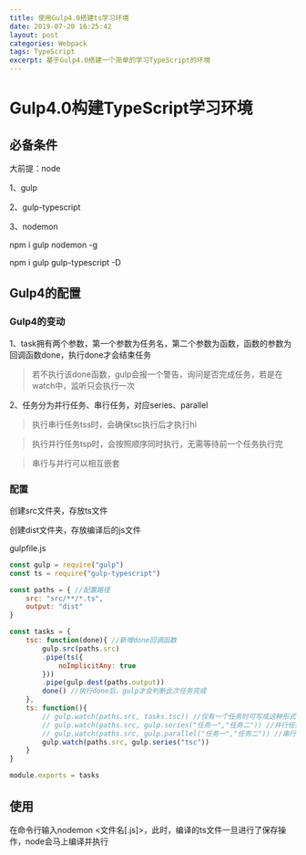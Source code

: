 ```yaml
---
title: 使用Gulp4.0搭建ts学习环境
date: 2019-07-20 16:25:42
layout: post
categories: Webpack
tags: TypeScript
excerpt: 基于Gulp4.0搭建一个简单的学习TypeScript的环境
---
```


# Gulp4.0构建TypeScript学习环境

## 必备条件

大前提：node

1、gulp

2、gulp-typescript

3、nodemon

npm i gulp nodemon -g

npm i gulp gulp-typescript -D

## Gulp4的配置

### Gulp4的变动

1、task拥有两个参数，第一个参数为任务名，第二个参数为函数，函数的参数为回调函数done，执行done才会结束任务

> 若不执行该done函数，gulp会报一个警告，询问是否完成任务，若是在watch中，监听只会执行一次

2、任务分为并行任务、串行任务，对应series、parallel

>执行串行任务tss时，会确保tsc执行后才执行hi

> 执行并行任务tsp时，会按照顺序同时执行，无需等待前一个任务执行完

> 串行与并行可以相互嵌套

### 配置

创建src文件夹，存放ts文件

创建dist文件夹，存放编译后的js文件

gulpfile.js
```js
const gulp = require("gulp")
const ts = require("gulp-typescript")

const paths = { //配置路径
    src: "src/**/*.ts",
    output: "dist"
}

const tasks = {
    tsc: function(done){ //新增done回调函数
        gulp.src(paths.src)
        .pipe(ts({
            noImplicitAny: true
        }))
        .pipe(gulp.dest(paths.output))
        done() //执行done后，gulp才会判断此次任务完成
    },
    ts: function(){
        // gulp.watch(paths.src, tasks.tsc)) //仅有一个任务时可写成这种形式
        // gulp.watch(paths.src, gulp.series("任务一","任务二")) //并行任务的写法
        // gulp.watch(paths.src, gulp.parallel("任务一","任务二")) //串行任务的写法
        gulp.watch(paths.src, gulp.series("tsc"))
    }
}

module.exports = tasks
```

## 使用

在命令行输入nodemon <文件名[.js]>，此时，编译的ts文件一旦进行了保存操作，node会马上编译并执行
